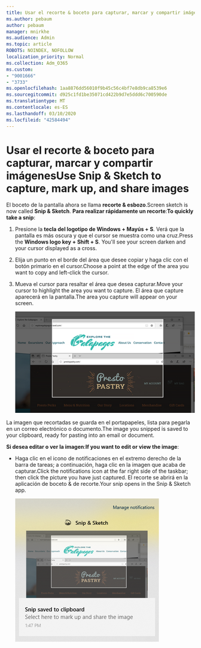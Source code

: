 ```yaml
---
title: Usar el recorte & boceto para capturar, marcar y compartir imágenes
ms.author: pebaum
author: pebaum
manager: mnirkhe
ms.audience: Admin
ms.topic: article
ROBOTS: NOINDEX, NOFOLLOW
localization_priority: Normal
ms.collection: Adm_O365
ms.custom:
- "9001666"
- "3733"
ms.openlocfilehash: 1aa8876dd56010f9b45c56c4bf7e8db9ca8539e6
ms.sourcegitcommit: d925c1fd1be35071cd422b9d7e5ddd6c700590de
ms.translationtype: MT
ms.contentlocale: es-ES
ms.lasthandoff: 03/10/2020
ms.locfileid: "42584494"
---
```

# <a name="use-snip--sketch-to-capture-mark-up-and-share-images"></a><span data-ttu-id="e3e81-102">Usar el recorte & boceto para capturar, marcar y compartir imágenes</span><span class="sxs-lookup"><span data-stu-id="e3e81-102">Use Snip & Sketch to capture, mark up, and share images</span></span>

<span data-ttu-id="e3e81-103">El boceto de la pantalla ahora se llama **recorte & esbozo**.</span><span class="sxs-lookup"><span data-stu-id="e3e81-103">Screen sketch is now called **Snip & Sketch**.</span></span> <span data-ttu-id="e3e81-104">**Para realizar rápidamente un recorte**:</span><span class="sxs-lookup"><span data-stu-id="e3e81-104">**To quickly take a snip**:</span></span>

1. <span data-ttu-id="e3e81-105">Presione la **tecla del logotipo de Windows + Mayús + S**. Verá que la pantalla es más oscura y que el cursor se muestra como una cruz.</span><span class="sxs-lookup"><span data-stu-id="e3e81-105">Press the **Windows logo key + Shift + S**. You'll see your screen darken and your cursor displayed as a cross.</span></span> 

2. <span data-ttu-id="e3e81-106">Elija un punto en el borde del área que desee copiar y haga clic con el botón primario en el cursor.</span><span class="sxs-lookup"><span data-stu-id="e3e81-106">Choose a point at the edge of the area you want to copy and left-click the cursor.</span></span> 

3. <span data-ttu-id="e3e81-107">Mueva el cursor para resaltar el área que desea capturar.</span><span class="sxs-lookup"><span data-stu-id="e3e81-107">Move your cursor to highlight the area you want to capture.</span></span> <span data-ttu-id="e3e81-108">El área que capture aparecerá en la pantalla.</span><span class="sxs-lookup"><span data-stu-id="e3e81-108">The area you capture will appear on your screen.</span></span>

   ![imagen de la selección resaltada](media/snipone.png)

<span data-ttu-id="e3e81-110">La imagen que recortadas se guarda en el portapapeles, lista para pegarla en un correo electrónico o documento.</span><span class="sxs-lookup"><span data-stu-id="e3e81-110">The image you snipped is saved to your clipboard, ready for pasting into an email or document.</span></span> 

<span data-ttu-id="e3e81-111">**Si desea editar o ver la imagen**:</span><span class="sxs-lookup"><span data-stu-id="e3e81-111">**If you want to edit or view the image**:</span></span> 

- <span data-ttu-id="e3e81-112">Haga clic en el icono de notificaciones en el extremo derecho de la barra de tareas; a continuación, haga clic en la imagen que acaba de capturar.</span><span class="sxs-lookup"><span data-stu-id="e3e81-112">Click the notifications icon at the far right side of the taskbar; then click the picture you have just captured.</span></span> <span data-ttu-id="e3e81-113">El recorte se abrirá en la aplicación de boceto & de recorte.</span><span class="sxs-lookup"><span data-stu-id="e3e81-113">Your snip opens in the Snip & Sketch app.</span></span>

   ![imagen de imagen que se muestra en recortes de aplicación](media/sniptwo.png)

